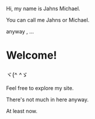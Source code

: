 <div class="hero">

  Hi, my name is Jahns Michael.

  You can call me Jahns or Michael.

  anyway , ...

  # Welcome!
  ### ヾ(^ ^ゞ

  Feel free to explore my site.

  There's not much in here anyway.

  At least now.

</div>

<style>
  h3 {
    font-weight: normal;
    color: var(--theme-primary);
  }
</style>

<!-- routify:options index=10 -->
<!-- routify:options title="home" -->
